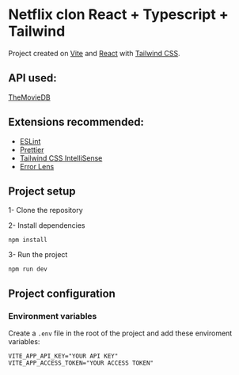 # Netflix clon React + Typescript + Tailwind

Project created on [Vite](https://vitejs.dev/) and [React](https://reactjs.org/) with [Tailwind CSS](https://tailwindcss.com/).

## API used:
[TheMovieDB](https://developer.themoviedb.org/docs)

## Extensions recommended:

- [ESLint](https://marketplace.visualstudio.com/items?itemName=dbaeumer.vscode-eslint)
- [Prettier](https://marketplace.visualstudio.com/items?itemName=esbenp.prettier-vscode)
- [Tailwind CSS IntelliSense](https://marketplace.visualstudio.com/items?itemName=bradlc.vscode-tailwindcss)
- [Error Lens](https://marketplace.visualstudio.com/items?itemName=usernamehw.errorlens)

## Project setup

1- Clone the repository

2- Install dependencies

```
npm install
```

3- Run the project

```
npm run dev
```

## Project configuration

### Environment variables

Create a `.env` file in the root of the project and add these enviroment variables:
```
VITE_APP_API_KEY="YOUR API KEY"
VITE_APP_ACCESS_TOKEN="YOUR ACCESS TOKEN"
```
